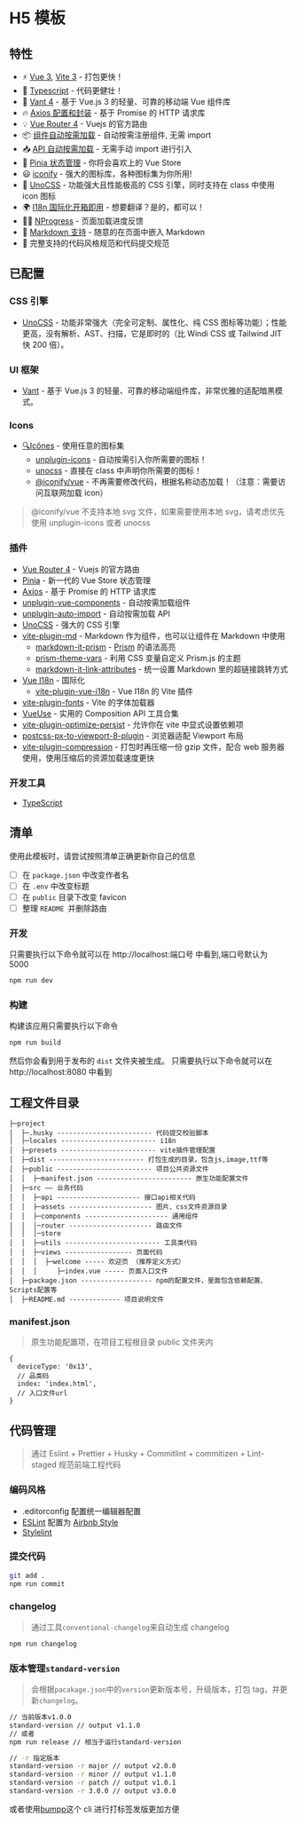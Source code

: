 # H5 模板

## 特性

- ⚡️ [Vue 3](https://github.com/vuejs/vue-next), [Vite 3](https://github.com/vitejs/vite) - 打包更快！
- 💪 [Typescript](https://www.typescriptlang.org/) - 代码更健壮！
- 🎉 [Vant 4](https://vant-contrib.gitee.io/vant/#/zh-CN) - 基于 Vue.js 3 的轻量、可靠的移动端 Vue 组件库
- 🔥 [Axios 配置和封装](https://github.com/axios/axios) - 基于 Promise 的 HTTP 请求库
- 💡 [Vue Router 4](https://router.vuejs.org/zh/) - Vuejs 的官方路由
- 📦 [组件自动按需加载](https://github.com/antfu/unplugin-vue-components) - 自动按需注册组件, 无需 import
- 📥 [API 自动按需加载](https://github.com/antfu/unplugin-auto-import) - 无需手动 import 进行引入
- 🍍 [Pinia 状态管理](https://pinia.esm.dev/) - 你将会喜欢上的 Vue Store
- 😃 [iconify](https://github.com/antfu/unplugin-icons) - 强大的图标库，各种图标集为你所用!
- 🎨 [UnoCSS](https://github.com/unocss/unocss) - 功能强大且性能极高的 CSS 引擎，同时支持在 class 中使用 icon 图标
- 🌍 [I18n 国际化开箱即用](./locales) - 想要翻译？是的，都可以！
- 👩‍🎨 [NProgress](https://github.com/rstacruz/nprogress) - 页面加载进度反馈
- 📑 [Markdown 支持](https://github.com/antfu/vite-plugin-md) - 随意的在页面中嵌入 Markdown
- 🔑 完整支持的代码风格规范和代码提交规范

## 已配置

### CSS 引擎

- [UnoCSS](https://github.com/unocss/unocss) - 功能非常强大（完全可定制、属性化、纯 CSS 图标等功能）；性能更高，没有解析、AST、扫描，它是即时的（比
  Windi CSS 或 Tailwind JIT 快 200 倍）。

### UI 框架

- [Vant](https://vant-contrib.gitee.io/vant/#/zh-CN) - 基于 Vue.js 3 的轻量、可靠的移动端组件库，非常优雅的适配暗黑模式。

### Icons

- [🔍Icônes](https://icones.js.org/) - 使用任意的图标集
  - [unplugin-icons](https://github.com/antfu/unplugin-icons) - 自动按需引入你所需要的图标！
  - [unocss](https://github.com/antfu/unplugin-icons) - 直接在 class 中声明你所需要的图标！
  - [@iconify/vue](https://github.com/iconify/iconify/tree/main/components/vue) - 不再需要修改代码，根据名称动态加载！（注意：需要访问互联网加载 icon）

> @iconify/vue 不支持本地 svg 文件，如果需要使用本地 svg，请考虑优先使用 unplugin-icons 或者 unocss

### 插件

- [Vue Router 4](https://router.vuejs.org/zh/) - Vuejs 的官方路由
- [Pinia](https://pinia.esm.dev) - 新一代的 Vue Store 状态管理
- [Axios](https://github.com/axios/axios) - 基于 Promise 的 HTTP 请求库
- [unplugin-vue-components](https://github.com/antfu/unplugin-vue-components) - 自动按需加载组件
- [unplugin-auto-import](https://github.com/antfu/unplugin-auto-import) - 自动按需加载 API
- [UnoCSS](https://github.com/unocss/unocss) - 强大的 CSS 引擎
- [vite-plugin-md](https://github.com/antfu/vite-plugin-md) - Markdown 作为组件，也可以让组件在 Markdown 中使用
  - [markdown-it-prism](https://github.com/jGleitz/markdown-it-prism) - [Prism](https://prismjs.com/) 的语法高亮
  - [prism-theme-vars](https://github.com/antfu/prism-theme-vars) - 利用 CSS 变量自定义 Prism.js 的主题
  - [markdown-it-link-attributes](https://github.com/crookedneighbor/markdown-it-link-attributes) - 统一设置 Markdown
    里的超链接跳转方式
- [Vue I18n](https://github.com/intlify/vue-i18n-next) - 国际化
  - [vite-plugin-vue-i18n](https://github.com/intlify/vite-plugin-vue-i18n) - Vue I18n 的 Vite 插件
- [vite-plugin-fonts](https://github.com/stafyniaksacha/vite-plugin-fonts) - Vite 的字体加载器
- [VueUse](https://github.com/antfu/vueuse) - 实用的 Composition API 工具合集
- [vite-plugin-optimize-persist](https://github.com/antfu/vite-plugin-optimize-persist) - 允许你在 vite 中显式设置依赖项
- [postcss-px-to-viewport-8-plugin](https://github.com/evrone/postcss-px-to-viewport) - 浏览器适配 Viewport 布局
- [vite-plugin-compression](https://github.com/vbenjs/vite-plugin-compression) - 打包时再压缩一份 gzip 文件，配合 web 服务器使用，使用压缩后的资源加载速度更快

### 开发工具

- [TypeScript](https://www.typescriptlang.org/)

## 清单

使用此模板时，请尝试按照清单正确更新你自己的信息

- [ ] 在 `package.json` 中改变作者名
- [ ] 在 `.env` 中改变标题
- [ ] 在 `public` 目录下改变 favicon
- [ ] 整理 `README `并删除路由

### 开发

只需要执行以下命令就可以在 http://localhost:端口号 中看到,端口号默认为 5000

```bash
npm run dev
```

### 构建

构建该应用只需要执行以下命令

```bash
npm run build
```

然后你会看到用于发布的 `dist` 文件夹被生成。
只需要执行以下命令就可以在 http://localhost:8080 中看到

## 工程文件目录

```
├─project
│  ├─.husky ------------------------ 代码提交校验脚本
│  ├─locales ------------------------ i18n
│  ├─presets ------------------------ vite插件管理配置
│  ├─dist ------------------------ 打包生成的目录，包含js,image,ttf等
│  ├─public ------------------------ 项目公共资源文件
│  │  ├─manifest.json ------------------------ 原生功能配置文件
│  ├─src —— 业务代码
│  │  ├─api --------------------- 接口api相关代码
│  │  ├─assets --------------------- 图片、css文件资源目录
│  │  ├─components --------------------- 通用组件
│  │  │─router --------------------- 路由文件
│  │  │─store
│  │  ├─utils ------------------------ 工具类代码
│  │  ├─views ----------------- 页面代码
│  │  │  ├─welcome ----- 欢迎页 （推荐定义方式）
│  │  │     ├─index.vue ----- 页面入口文件
│  ├─package.json ------------------ npm的配置文件，里面包含依赖配置、Scripts配置等
│  ├─README.md ------------- 项目说明文件
```

### manifest.json

> 原生功能配置项，在项目工程根目录 public 文件夹内

```json5
{
  deviceType: '0x13',
  // 品类码
  index: 'index.html',
  // 入口文件url
}
```

## 代码管理

> 通过 Eslint + Prettier + Husky + Commitlint + commitizen + Lint-staged 规范前端工程代码

### 编码风格

- .editorconfig 配置统一编辑器配置
- [ESLint](https://eslint.org/) 配置为 [Airbnb Style](https://github.com/airbnb/javascript)
- [Stylelint](https://stylelint.io/)

### 提交代码

```bash
git add .
npm run commit
```

### changelog

> 通过工具`conventional-changelog`来自动生成 changelog

```bash
npm run changelog
```

### 版本管理`standard-version`

> 会根据`pacakage.json`中的`version`更新版本号，升级版本，打包 tag，并更新`changelog`。

```bash
// 当前版本v1.0.0
standard-version // output v1.1.0
// 或者
npm run release // 相当于运行standard-version

// -r 指定版本
standard-version -r major // output v2.0.0
standard-version -r minor // output v1.1.0
standard-version -r patch // output v1.0.1
standard-version -r 3.0.0 // output v3.0.0
```

或者使用[bumpp](https://github.com/antfu/bumpp)这个 cli 进行打标签发版更加方便
